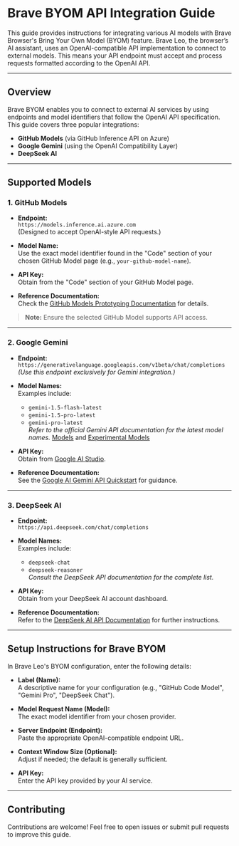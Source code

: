 # Brave BYOM API Integration Guide

This guide provides instructions for integrating various AI models with Brave Browser's Bring Your Own Model (BYOM) feature. Brave Leo, the browser’s AI assistant, uses an OpenAI-compatible API implementation to connect to external models. This means your API endpoint must accept and process requests formatted according to the OpenAI API.

---

## Overview

Brave BYOM enables you to connect to external AI services by using endpoints and model identifiers that follow the OpenAI API specification. This guide covers three popular integrations:

- **GitHub Models** (via GitHub Inference API on Azure)
- **Google Gemini** (using the OpenAI Compatibility Layer)
- **DeepSeek AI**

---

## Supported Models

### 1. GitHub Models

- **Endpoint:**  
  `https://models.inference.ai.azure.com`  
  (Designed to accept OpenAI-style API requests.)

- **Model Name:**  
  Use the exact model identifier found in the "Code" section of your chosen GitHub Model page (e.g., `your-github-model-name`).

- **API Key:**  
  Obtain from the "Code" section of your GitHub Model page.

- **Reference Documentation:**  
  Check the [GitHub Models Prototyping Documentation](#) for details.

> **Note:** Ensure the selected GitHub Model supports API access.

---

### 2. Google Gemini

- **Endpoint:**  
  `https://generativelanguage.googleapis.com/v1beta/chat/completions`  
  *(Use this endpoint exclusively for Gemini integration.)*

- **Model Names:**  
  Examples include:
  - `gemini-1.5-flash-latest`
  - `gemini-1.5-pro-latest`
  - `gemini-pro-latest`  
  *Refer to the official Gemini API documentation for the latest model names.* [Models](https://ai.google.dev/gemini-api/docs/models/gemini) and [Experimental Models](https://ai.google.dev/gemini-api/docs/models/experimental-models) 

- **API Key:**  
  Obtain from [Google AI Studio](https://makersuite.google.com).

- **Reference Documentation:**  
  See the [Google AI Gemini API Quickstart](#) for guidance.

---

### 3. DeepSeek AI

- **Endpoint:**  
  `https://api.deepseek.com/chat/completions`

- **Model Names:**  
  Examples include:
  - `deepseek-chat`
  - `deepseek-reasoner`  
  *Consult the DeepSeek API documentation for the complete list.*

- **API Key:**  
  Obtain from your DeepSeek AI account dashboard.

- **Reference Documentation:**  
  Refer to the [DeepSeek AI API Documentation](#) for further instructions.

---

## Setup Instructions for Brave BYOM

In Brave Leo's BYOM configuration, enter the following details:

- **Label (Name):**  
  A descriptive name for your configuration (e.g., "GitHub Code Model", "Gemini Pro", "DeepSeek Chat").

- **Model Request Name (Model):**  
  The exact model identifier from your chosen provider.

- **Server Endpoint (Endpoint):**  
  Paste the appropriate OpenAI-compatible endpoint URL.

- **Context Window Size (Optional):**  
  Adjust if needed; the default is generally sufficient.

- **API Key:**  
  Enter the API key provided by your AI service.

---


## Contributing

Contributions are welcome! Feel free to open issues or submit pull requests to improve this guide.
